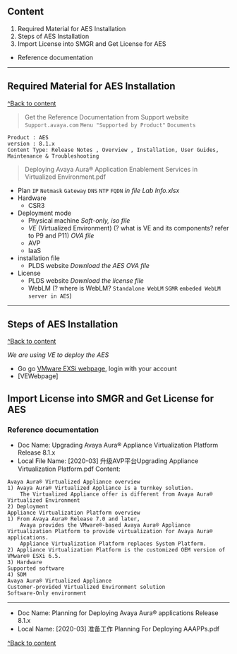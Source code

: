 ## Content
1. Required Material for AES Installation				
2. Steps of AES Installation 
3. Import License into SMGR and Get License for AES	
- Reference documentation

------------------------------------------------------

## Required Material for AES Installation	
[^Back to content](#content)

> Get the Reference Documentation from Support website
`Support.avaya.com` `Menu "Supported by Product"` `Documents`
```
Product : AES 
version : 8.1.x
Content Type: Release Notes , Overview , Installation, User Guides, Maintenance & Troubleshooting
```

> Deploying Avaya Aura® Application Enablement Services in Virtualized Environment.pdf
- Plan `IP` `Netmask` `Gateway` `DNS` `NTP` `FQDN`   _in file Lab Info.xlsx_
- Hardware
  - CSR3
- Deployment mode
  - Physical machine *Soft-only, iso file* 
  - *VE* (Virtualized Environment) (? what is VE and its components? refer to P9 and P11) *OVA file* 
  - AVP
  - IaaS
- installation file
  - PLDS website *Download the AES OVA file*
- License
  - PLDS website *Download the license file*
  - WebLM (? where is WebLM? `Standalone WebLM` `SGMR` `embeded WebLM server in AES`)
------------------------------------------------------

## Steps of AES Installation	
[^Back to content](#content)

_We are using VE to deploy the AES_
- Go go [VMware EXSi webpage](https://sdlabsvcenter02.gl.avaya.com), login with your account
- [VEWebpage]








## Import License into SMGR and Get License for AES
























### Reference documentation
- Doc Name: Upgrading Avaya Aura® Appliance Virtualization Platform Release 8.1.x
- Local File Name: [2020-03] 升级AVP平台Upgrading Appliance Virtualization Platform.pdf
Content:
```
Avaya Aura® Virtualized Appliance overview 
1) Avaya Aura® Virtualized Appliance is a turnkey solution.
    The Virtualized Appliance offer is different from Avaya Aura® Virtualized Environment
2) Deployment 
Appliance Virtualization Platform overview
1) From Avaya Aura® Release 7.0 and later, 
    Avaya provides the VMware®-based Avaya Aura® Appliance Virtualization Platform to provide virtualization for Avaya Aura® applications. 
    Appliance Virtualization Platform replaces System Platform.
2) Appliance Virtualization Platform is the customized OEM version of VMware® ESXi 6.5. 
3) Hardware
Supported software
4) SDM 
Avaya Aura® Virtualized Appliance
Customer-provided Virtualized Environment solution
Software-Only environment
```
-------------------------------------------------------------------
- Doc Name: Planning for Deploying Avaya Aura® applications Release 8.1.x
- Local Name: [2020-03] 准备工作 Planning For Deploying AAAPPs.pdf


[^Back to content](#content)
